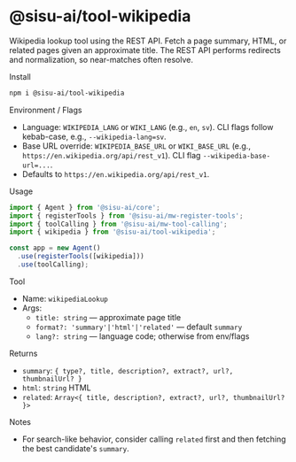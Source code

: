 # @sisu-ai/tool-wikipedia

Wikipedia lookup tool using the REST API. Fetch a page summary, HTML, or related pages given an approximate title. The REST API performs redirects and normalization, so near-matches often resolve.

Install
```bash
npm i @sisu-ai/tool-wikipedia
```

Environment / Flags
- Language: `WIKIPEDIA_LANG` or `WIKI_LANG` (e.g., `en`, `sv`). CLI flags follow kebab-case, e.g., `--wikipedia-lang=sv`.
- Base URL override: `WIKIPEDIA_BASE_URL` or `WIKI_BASE_URL` (e.g., `https://en.wikipedia.org/api/rest_v1`). CLI flag `--wikipedia-base-url=...`.
- Defaults to `https://en.wikipedia.org/api/rest_v1`.

Usage
```ts
import { Agent } from '@sisu-ai/core';
import { registerTools } from '@sisu-ai/mw-register-tools';
import { toolCalling } from '@sisu-ai/mw-tool-calling';
import { wikipedia } from '@sisu-ai/tool-wikipedia';

const app = new Agent()
  .use(registerTools([wikipedia]))
  .use(toolCalling);
```

Tool
- Name: `wikipediaLookup`
- Args:
  - `title: string` — approximate page title
  - `format?: 'summary'|'html'|'related'` — default `summary`
  - `lang?: string` — language code; otherwise from env/flags

Returns
- `summary`: `{ type?, title, description?, extract?, url?, thumbnailUrl? }`
- `html`: `string` HTML
- `related`: `Array<{ title, description?, extract?, url?, thumbnailUrl? }>`

Notes
- For search-like behavior, consider calling `related` first and then fetching the best candidate's `summary`.

